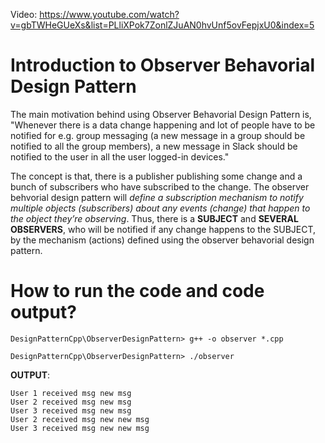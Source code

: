 Video: https://www.youtube.com/watch?v=gbTWHeGUeXs&list=PLliXPok7ZonlZJuAN0hvUnf5ovFepjxU0&index=5

# Introduction to Observer Behavorial Design Pattern

The main motivation behind using Observer Behavorial Design Pattern is, "Whenever there is a data change happening and lot of people have to be notified for e.g. group messaging (a new message in a group should be notified to all the group members), a new message in Slack should be notified to the user in all the user logged-in devices." 

The concept is that, there is a publisher publishing some change and a bunch of subscribers who have subscribed to the change. The observer behvorial design pattern will *define a subscription mechanism to notify multiple objects (subscribers) about any events (change) that happen to the object they’re observing*. Thus, there is a **SUBJECT** and **SEVERAL OBSERVERS**, who will be notified if any change happens to the SUBJECT, by the mechanism (actions) defined using the observer behavorial design pattern.

# How to run the code and code output?

```DesignPatternCpp\ObserverDesignPattern> g++ -o observer *.cpp```

```DesignPatternCpp\ObserverDesignPattern> ./observer```

**OUTPUT**:
```
User 1 received msg new msg
User 2 received msg new msg
User 3 received msg new msg
User 2 received msg new new msg
User 3 received msg new new msg
```